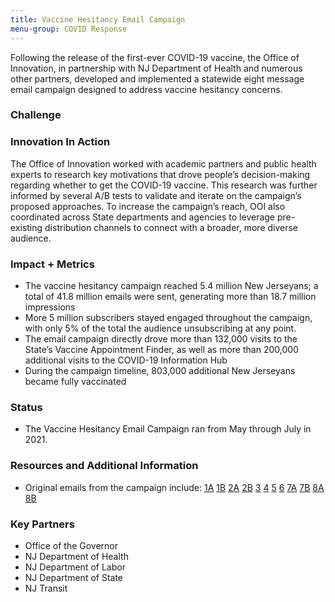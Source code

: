 ```yaml
---
title: Vaccine Hesitancy Email Campaign
menu-group: COVID Response
---
```


Following the release of the first-ever COVID-19 vaccine, the Office of Innovation, in partnership with NJ Department of Health and numerous other partners, developed and implemented a statewide eight message email campaign designed to address vaccine hesitancy concerns.

### Challenge



### Innovation In Action

The Office of Innovation worked with academic partners and public health experts to research key motivations that drove people’s decision-making regarding whether to get the COVID-19 vaccine. This research was further informed by several A/B tests to validate and iterate on the campaign’s proposed approaches. To increase the campaign’s reach, OOI also coordinated across State departments and agencies to leverage pre-existing distribution channels to connect with a broader, more diverse audience.

### Impact + Metrics

-   The vaccine hesitancy campaign reached 5.4 million New Jerseyans; a total of 41.8 million emails were sent, generating more than 18.7 million impressions
-   More 5 million subscribers stayed engaged throughout the campaign, with only 5% of the total the audience unsubscribing at any point.
-   The email campaign directly drove more than 132,000 visits to the State’s Vaccine Appointment Finder, as well as more than 200,000 additional visits to the COVID-19 Information Hub
-   During the campaign timeline, 803,000 additional New Jerseyans became fully vaccinated


### Status

-   The Vaccine Hesitancy Email Campaign ran from May through July in 2021.

### Resources and Additional Information
-   Original emails from the campaign include: [1A](https://content.govdelivery.com/accounts/NJGOV/bulletins/2e19c5f)  [1B](https://content.govdelivery.com/accounts/NJGOV/bulletins/2e19c65)  [2A](https://content.govdelivery.com/accounts/NJGOV/bulletins/2e274ae)  [2B](https://content.govdelivery.com/accounts/NJGOV/bulletins/2e36cbb)  [3](https://content.govdelivery.com/accounts/NJGOV/bulletins/2e476ca)  [4](https://content.govdelivery.com/accounts/NJGOV/bulletins/2e561e2)  [5](https://content.govdelivery.com/accounts/NJGOV/bulletins/2e665b4)  [6](https://content.govdelivery.com/accounts/NJGOV/bulletins/2e665b7)  [7A](https://content.govdelivery.com/accounts/NJGOV/bulletins/2e7592a)  [7B](https://content.govdelivery.com/accounts/NJGOV/bulletins/2e7592b)  [8A](https://content.govdelivery.com/accounts/NJGOV/bulletins/2da2918)  [8B](https://content.govdelivery.com/accounts/NJGOV/bulletins/2da291a)

### Key Partners

-   Office of the Governor
-   NJ Department of Health
-   NJ Department of Labor
-   NJ Department of State
-   NJ Transit

